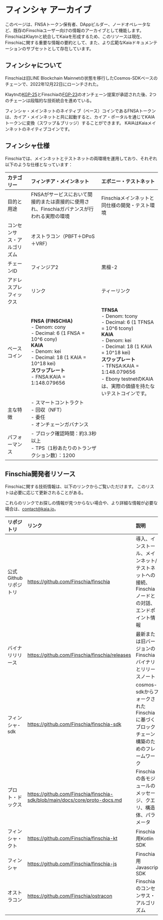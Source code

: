 # フィンシャ アーカイブ

このページは、FNSAトークン保有者、DAppビルダー、ノードオペレータなど、既存のFinschiaユーザー向けの情報のアーカイブとして機能します。 FinschiaはKlaytnと統合してKaiaを形成するため、このリソースは現在、Finschiaに関する重要な情報の要約として、また、より広範なKaiaドキュメンテーションのサブセットとして存在しています。

## フィンシャについて

Finschiaは旧LINE Blockchain Mainnetの状態を移行したCosmos-SDKベースのチェーンで、2022年12月22日にローンチされた。

Klaytnの[KGP-25](https://govforum.klaytn.foundation/t/kgp-25-klaytn-finschia-mainnet-merge/719)とFinschiaの[FGP-23](https://www.mintscan.io/finschia/proposals/23)のオンチェーン提案が承認された後、2つのチェーンは段階的な技術統合を進めている。

フィンシャ・メインネットのネイティブ（ベース）コインであるFNSAトークンは、カイア・メインネットと共に起動すると、カイア・ポータルを通じてKAIAトークンに変換（スワップ＆ブリッジ）することができます。 KAIAはKaiaメインネットのネイティブコインです。

## フィンシャ仕様

Finschiaでは、メインネットとテストネットの両環境を運用しており、それぞれ以下のような仕様となっています：

| **カテゴリー**     | **フィンチア・メインネット**                                                                                                                                                                                                                                                                                                                                                         | **エボニー・テストネット**                                                                                                                                                                                                                                                                                                                                                                               |
| :------------ | :----------------------------------------------------------------------------------------------------------------------------------------------------------------------------------------------------------------------------------------------------------------------------------------------------------------------------------------------------------------------- | :-------------------------------------------------------------------------------------------------------------------------------------------------------------------------------------------------------------------------------------------------------------------------------------------------------------------------------------------------------------------------------------------- |
| 目的と用途         | FNSAがサービスにおいて間接的または直接的に使用され、Finschiaガバナンスが行われる実際の環境                                                                                                                                                                                                                                                                                                                      | Finschiaメインネットと同仕様の開発・テスト環境                                                                                                                                                                                                                                                                                                                                                                   |
| コンセンサス・アルゴリズム | オストラコン（PBFT＋DPoS＋VRF）                                                                                                                                                                                                                                                                                                                                                    |                                                                                                                                                                                                                                                                                                                                                                                               |
| チェーンID        | フィンジア2                                                                                                                                                                                                                                                                                                                                                                   | 黒檀-2                                                                                                                                                                                                                                                                                                                                                                                          |
| アドレスプレフィックス   | リンク                                                                                                                                                                                                                                                                                                                                                                      | ティーリンク                                                                                                                                                                                                                                                                                                                                                                                        |
| ベースコイン        | **FNSA (FINSCHIA)**<br/>- Denom: cony<br/>- Decimal: 6 (1 FNSA = 10^6 cony)<br/>**KAIA**<br/>- Denom: kei<br/>- Decimal: 18 (1 KAIA = 10^18 kei)<br/>**スワップレート**<br/>- FNSA:KAIA = 1:148.079656 | **TFNSA**<br/>- Denom: tcony<br/>- Decimal: 6 (1 TFNSA = 10^6 tcony)<br/>**KAIA**<br/>- Denom: kei<br/>- Decimal: 18 (1 KAIA = 10^18 kei)<br/>**スワップレート**<br/>- TFNSA:KAIA = 1:148.079656<br/>- Ebony testnetのKAIAは、実際の価値を持たないテストコインです。 |
| 主な特徴          | - スマートコントラクト<br/>- 回収（NFT）<br/>- 委任<br/>- オンチェーンガバナンス                                                                                                                                                                                                                                                                                                                    |                                                                                                                                                                                                                                                                                                                                                                                               |
| パフォーマンス       | - ブロック確認時間：約3.3秒以上<br/>- TPS（1秒あたりのトランザクション数）：1200                                                                                                                                                                                                                                                                                                       |                                                                                                                                                                                                                                                                                                                                                                                               |

## Finschia開発者リソース

Finschiaに関する技術情報は、以下のリンクからご覧いただけます。 このリストは必要に応じて更新されることがある。

これらのリンクでお探しの情報が見つからない場合や、より詳細な情報が必要な場合は、contact@kaia.io。

| **リポジトリ**     | **リンク**                                                                                                                    | **説明**                                                |
| :------------ | :------------------------------------------------------------------------------------------------------------------------- | :---------------------------------------------------- |
| 公式Githubリポジトリ | https://github.com/Finschia/finschia                                                       | 導入、インストール、メインネット/テストネットへの接続、Finschiaノードとの対話、エンドポイント情報 |
| バイナリリリース      | https://github.com/Finschia/finschia/releases                                              | 最新または旧バージョンのFinschiaバイナリとリリースノート                      |
| フィンシャ-sdk     | https://github.com/Finschia/finschia-sdk                                                   | cosmos-sdkからフォークされたFinschiaに基づくブロックチェーン構築のためのフレームワーク  |
| プロト・ドックス      | https://github.com/Finschia/finschia-sdk/blob/main/docs/core/proto-docs.md | Finschiaの各モジュールのメッセージ、クエリ、構造体、パラメータ                   |
| フィンシャ・クト      | https://github.com/Finschia/finschia-kt                                                    | Finschia用Kotlin SDK                                   |
| フィンシャ         | https://github.com/Finschia/finschia-js                                                    | Finschia用Javascript SDK                               |
| オストラコン        | https://github.com/Finschia/ostracon                                                       | Finschiaのコンセンサス・アルゴリズム                                |
